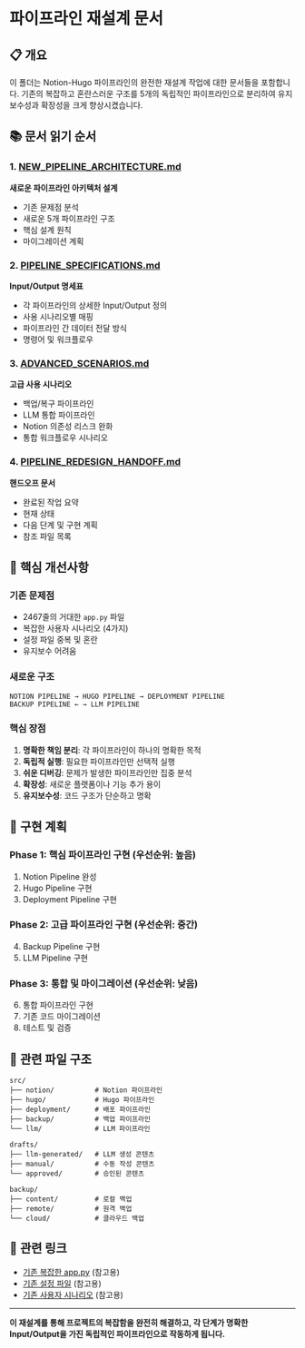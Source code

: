 # 파이프라인 재설계 문서

## 📋 개요

이 폴더는 Notion-Hugo 파이프라인의 완전한 재설계 작업에 대한 문서들을 포함합니다. 기존의 복잡하고 혼란스러운 구조를 5개의 독립적인 파이프라인으로 분리하여 유지보수성과 확장성을 크게 향상시켰습니다.

## 📚 문서 읽기 순서

### 1. [NEW_PIPELINE_ARCHITECTURE.md](./NEW_PIPELINE_ARCHITECTURE.md)
**새로운 파이프라인 아키텍처 설계**
- 기존 문제점 분석
- 새로운 5개 파이프라인 구조
- 핵심 설계 원칙
- 마이그레이션 계획

### 2. [PIPELINE_SPECIFICATIONS.md](./PIPELINE_SPECIFICATIONS.md)
**Input/Output 명세표**
- 각 파이프라인의 상세한 Input/Output 정의
- 사용 시나리오별 매핑
- 파이프라인 간 데이터 전달 방식
- 명령어 및 워크플로우

### 3. [ADVANCED_SCENARIOS.md](./ADVANCED_SCENARIOS.md)
**고급 사용 시나리오**
- 백업/복구 파이프라인
- LLM 통합 파이프라인
- Notion 의존성 리스크 완화
- 통합 워크플로우 시나리오

### 4. [PIPELINE_REDESIGN_HANDOFF.md](./PIPELINE_REDESIGN_HANDOFF.md)
**핸드오프 문서**
- 완료된 작업 요약
- 현재 상태
- 다음 단계 및 구현 계획
- 참조 파일 목록

## 🎯 핵심 개선사항

### 기존 문제점
- 2467줄의 거대한 `app.py` 파일
- 복잡한 사용자 시나리오 (4가지)
- 설정 파일 중복 및 혼란
- 유지보수 어려움

### 새로운 구조
```
NOTION PIPELINE → HUGO PIPELINE → DEPLOYMENT PIPELINE
BACKUP PIPELINE ← → LLM PIPELINE
```

### 핵심 장점
1. **명확한 책임 분리**: 각 파이프라인이 하나의 명확한 목적
2. **독립적 실행**: 필요한 파이프라인만 선택적 실행
3. **쉬운 디버깅**: 문제가 발생한 파이프라인만 집중 분석
4. **확장성**: 새로운 플랫폼이나 기능 추가 용이
5. **유지보수성**: 코드 구조가 단순하고 명확

## 🚀 구현 계획

### Phase 1: 핵심 파이프라인 구현 (우선순위: 높음)
1. Notion Pipeline 완성
2. Hugo Pipeline 구현
3. Deployment Pipeline 구현

### Phase 2: 고급 파이프라인 구현 (우선순위: 중간)
4. Backup Pipeline 구현
5. LLM Pipeline 구현

### Phase 3: 통합 및 마이그레이션 (우선순위: 낮음)
6. 통합 파이프라인 구현
7. 기존 코드 마이그레이션
8. 테스트 및 검증

## 📁 관련 파일 구조

```
src/
├── notion/          # Notion 파이프라인
├── hugo/            # Hugo 파이프라인
├── deployment/      # 배포 파이프라인
├── backup/          # 백업 파이프라인
└── llm/             # LLM 파이프라인

drafts/
├── llm-generated/   # LLM 생성 콘텐츠
├── manual/          # 수동 작성 콘텐츠
└── approved/        # 승인된 콘텐츠

backup/
├── content/         # 로컬 백업
├── remote/          # 원격 백업
└── cloud/           # 클라우드 백업
```

## 🔗 관련 링크

- [기존 복잡한 app.py](../src/app.py) (참고용)
- [기존 설정 파일](../src/config/notion-hugo-config.yaml.clean) (참고용)
- [기존 사용자 시나리오](../USER_SCENARIOS_AND_FLOW.md) (참고용)

---

**이 재설계를 통해 프로젝트의 복잡함을 완전히 해결하고, 각 단계가 명확한 Input/Output을 가진 독립적인 파이프라인으로 작동하게 됩니다.** 